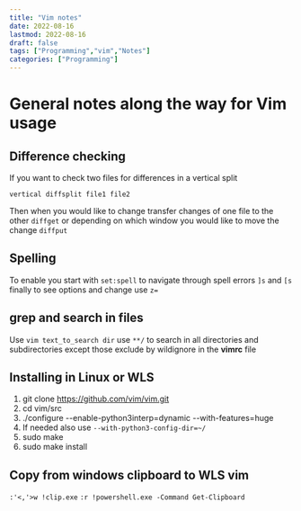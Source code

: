 ```yaml
---
title: "Vim notes"
date: 2022-08-16
lastmod: 2022-08-16
draft: false
tags: ["Programming","vim","Notes"]
categories: ["Programming"]
---
```


# General notes along the way for Vim usage

## Difference checking

If you want to check two files for differences in a vertical split 
```
vertical diffsplit file1 file2
```
Then when you would like to change transfer changes of one file to the other `diffget` 
or depending on which window you would like to move the change `diffput`

## Spelling

To enable you start with `set:spell` to navigate through spell errors `]s` and `[s` finally to see options and change use `z=`

## grep and search in files

Use `vim text_to_search dir` use `**/` to search in all directories and subdirectories except those exclude by wildignore in the __vimrc__ file

## Installing in Linux or WLS

1. git clone https://github.com/vim/vim.git
2. cd vim/src
3. ./configure --enable-python3interp=dynamic  --with-features=huge
4. If needed also use `--with-python3-config-dir=~/`
5. sudo make
6. sudo make install

## Copy from windows clipboard to WLS vim

`:'<,'>w !clip.exe`
`:r !powershell.exe -Command Get-Clipboard`

